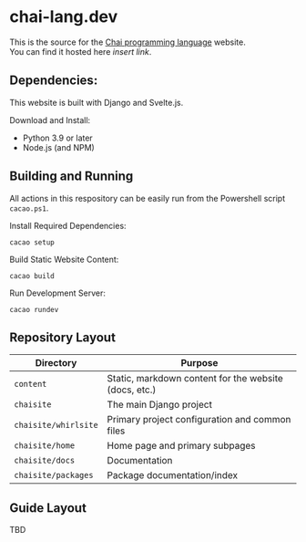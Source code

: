 # chai-lang.dev

This is the source for the [Chai programming language](https://github.com/ComedicChimera/chai) website.  
You can find it hosted here *insert link*.

## Dependencies:

This website is built with Django and Svelte.js.

Download and Install:

- Python 3.9 or later
- Node.js (and NPM)

## Building and Running

All actions in this respository can be easily run from the Powershell script `cacao.ps1`. 

Install Required Dependencies:

    cacao setup

Build Static Website Content:

    cacao build

Run Development Server:

    cacao rundev

## Repository Layout

| Directory | Purpose |
| --------- | ------- |
| `content` | Static, markdown content for the website (docs, etc.) |
| `chaisite` | The main Django project |
| `chaisite/whirlsite` | Primary project configuration and common files |
| `chaisite/home` | Home page and primary subpages |
| `chaisite/docs` | Documentation |
| `chaisite/packages` | Package documentation/index |

## Guide Layout

TBD


